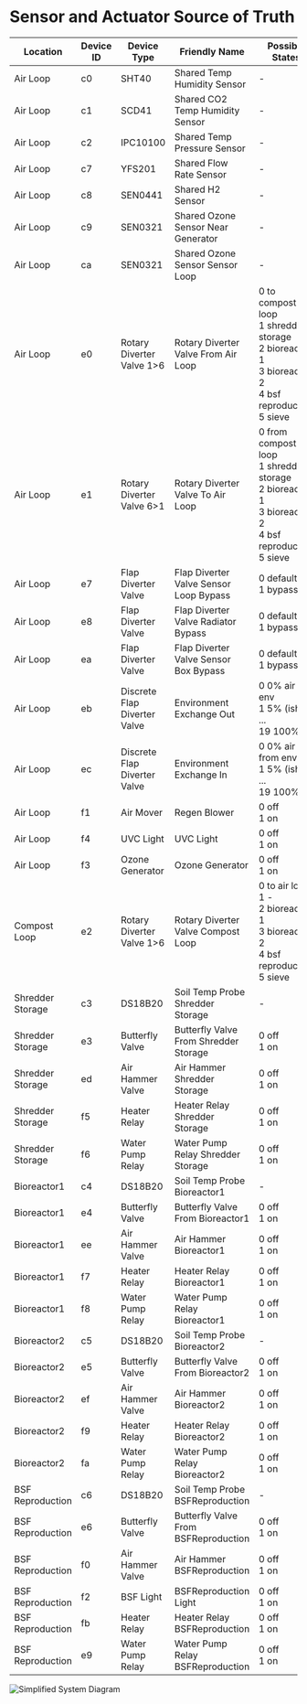 # Sensor and Actuator Source of Truth

| Location         | Device ID | Device Type                  | Friendly Name                          | Possible States                                                                                 |
| ---------------- |-----------| ---------------------------- |----------------------------------------| ----------------------------------------------------------------------------------------------- |
| Air Loop         | c0        | SHT40                        | Shared Temp Humidity Sensor            | -                                                                                               |
| Air Loop         | c1        | SCD41                        | Shared CO2 Temp Humidity Sensor        | -                                                                                               |
| Air Loop         | c2        | IPC10100                     | Shared Temp Pressure Sensor            | -                                                                                               |
| Air Loop         | c7        | YFS201                       | Shared Flow Rate Sensor                | -                                                                                               |
| Air Loop         | c8        | SEN0441                      | Shared H2 Sensor                       | -                                                                                               |
| Air Loop         | c9        | SEN0321                      | Shared Ozone Sensor Near Generator     | -                                                                                               |
| Air Loop         | ca        | SEN0321                      | Shared Ozone Sensor Sensor Loop        | -                                                                                               |
| Air Loop         | e0        | Rotary Diverter Valve 1>6    | Rotary Diverter Valve From Air Loop    | 0 to compost loop<br />1 shredder storage<br />2 bioreactor 1<br />3 bioreactor 2<br />4 bsf reproduction<br />5 sieve   |
| Air Loop         | e1        | Rotary Diverter Valve 6>1    | Rotary Diverter Valve To Air Loop      | 0 from compost loop<br />1 shredder storage<br />2 bioreactor 1<br />3 bioreactor 2<br />4 bsf reproduction<br />5 sieve |
| Air Loop         | e7        | Flap Diverter Valve          | Flap Diverter Valve Sensor Loop Bypass | 0 default<br />1 bypass                                                                              |
| Air Loop         | e8        | Flap Diverter Valve          | Flap Diverter Valve Radiator Bypass    | 0 default<br />1 bypass                                                                              |
| Air Loop         | ea        | Flap Diverter Valve          | Flap Diverter Valve Sensor Box Bypass  | 0 default<br />1 bypass                                                                              |
| Air Loop         | eb        | Discrete Flap Diverter Valve | Environment Exchange Out               | 0 0% air to env<br />1 5% (ish)<br />...<br />19 100%                                                          |
| Air Loop         | ec        | Discrete Flap Diverter Valve | Environment Exchange In                | 0 0% air from env<br />1 5% (ish)<br />...<br />19 100%                                                        |
| Air Loop         | f1        | Air Mover                    | Regen Blower                           | 0 off<br />1 on                                                                                      |
| Air Loop         | f4        | UVC Light                    | UVC Light                              | 0 off<br />1 on                                                                                      |
| Air Loop         | f3        | Ozone Generator              | Ozone Generator                        | 0 off<br />1 on                                                                                      |
| Compost Loop     | e2        | Rotary Diverter Valve 1>6    | Rotary Diverter Valve Compost Loop     | 0 to air loop<br />1 -<br />2 bioreactor 1<br />3 bioreactor 2<br />4 bsf reproduction<br />5 sieve                      |
| Shredder Storage | c3        | DS18B20                      | Soil Temp Probe Shredder Storage       | -                                                                                               |
| Shredder Storage | e3        | Butterfly Valve              | Butterfly Valve From Shredder Storage  | 0 off<br />1 on                                                                                      |
| Shredder Storage | ed        | Air Hammer Valve             | Air Hammer Shredder Storage            | 0 off<br />1 on                                                                                      |
| Shredder Storage | f5        | Heater Relay                 | Heater Relay Shredder Storage          | 0 off<br />1 on                                                                                      |
| Shredder Storage | f6        | Water Pump Relay             | Water Pump Relay Shredder Storage      | 0 off<br />1 on                                                                                      |
| Bioreactor1      | c4        | DS18B20                      | Soil Temp Probe Bioreactor1            | -                                                                                               |
| Bioreactor1      | e4        | Butterfly Valve              | Butterfly Valve From Bioreactor1       | 0 off<br />1 on                                                                                      |
| Bioreactor1      | ee        | Air Hammer Valve             | Air Hammer Bioreactor1                 | 0 off<br />1 on                                                                                      |
| Bioreactor1      | f7        | Heater Relay                 | Heater Relay Bioreactor1               | 0 off<br />1 on                                                                                      |
| Bioreactor1      | f8        | Water Pump Relay             | Water Pump Relay Bioreactor1           | 0 off<br />1 on                                                                                      |
| Bioreactor2      | c5        | DS18B20                      | Soil Temp Probe Bioreactor2            | -                                                                                               |
| Bioreactor2      | e5        | Butterfly Valve              | Butterfly Valve From Bioreactor2       | 0 off<br />1 on                                                                                      |
| Bioreactor2      | ef        | Air Hammer Valve             | Air Hammer Bioreactor2                 | 0 off<br />1 on                                                                                      |
| Bioreactor2      | f9        | Heater Relay                 | Heater Relay Bioreactor2               | 0 off<br />1 on                                                                                      |
| Bioreactor2      | fa        | Water Pump Relay             | Water Pump Relay Bioreactor2           | 0 off<br />1 on                                                                                      |
| BSF Reproduction | c6        | DS18B20                      | Soil Temp Probe BSFReproduction        | -                                                                                               |
| BSF Reproduction | e6        | Butterfly Valve              | Butterfly Valve From BSFReproduction   | 0 off<br />1 on                                                                                      |
| BSF Reproduction | f0        | Air Hammer Valve             | Air Hammer BSFReproduction             | 0 off<br />1 on                                                                                      |
| BSF Reproduction | f2        | BSF Light                    | BSFReproduction Light                  | 0 off<br />1 on                                                                                      |
| BSF Reproduction | fb        | Heater Relay                 | Heater Relay BSFReproduction           | 0 off<br />1 on                                                                                      |
| BSF Reproduction | e9        | Water Pump Relay             | Water Pump Relay BSFReproduction       | 0 off<br />1 on                                                                                      |

![Simplified System Diagram](./resources/simplified_system_diagram.drawio?raw=true)

<br>
